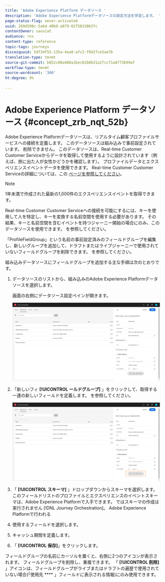 ```yaml
---
title: 'Adobe Experience Platform データソース '
description: 'Adobe Experience Platformデータソースの設定方法を学習します。 '
page-status-flag: never-activated
uuid: 269d590c-5a6d-40b9-a879-02f5033863fc
contentOwner: sauviat
audience: rns
content-type: reference
topic-tags: journeys
discoiquuid: 5df34f55-135a-4ea8-afc2-f9427ce5ae7b
translation-type: tm+mt
source-git-commit: b852c08a488a1bec02b8b31a1fccf1a8773b99af
workflow-type: tm+mt
source-wordcount: '360'
ht-degree: 9%

---
```



# Adobe Experience Platform データソース {#concept_zrb_nqt_52b}

Adobe Experience Platformデータソースは、リアルタイム顧客プロファイルサービスへの接続を定義します。 このデータソースは組み込みで事前設定されています。 削除できません。 このデータソースは、Real-time Customer Customer Serviceからデータを取得して使用するように設計されています（例えば、旅に出た人が女性かどうかを確認します）。 プロファイルデータとエクスペリエンスイベントデータを使用できます。 Real-time Customer Customer Serviceの詳細については、この [ページを参照してください](https://docs.adobe.com/content/help/ja-JP/experience-platform/profile/home.html)。

>[!NOTE]
>
>1年未満で作成された最新の1,000件のエクスペリエンスイベントを取得できます。

Real-time Customer Customer Serviceへの接続を可能にするには、キーを使用して人を特定し、キーを変換する名前空間を使用する必要があります。 その結果、キーと名前空間を含むイベントを持つジャーニー開始の場合にのみ、このデータソースを使用できます。 [](../building-journeys/journey.md) を参照してください。

「ProfileFieldGroup」という名前の事前設定済みのフィールドグループを編集し、新しいグループを追加して、ドラフトまたはライブジャーニーで使用されていないフィールドグループを削除できます。 [](../datasource/field-groups.md) を参照してください。

組み込みデータソースにフィールドグループを追加する主な手順は次のとおりです。

1. データソースのリストから、組み込みのAdobe Experience Platformデータソースを選択します。

   画面の右側にデータソース設定ペインが開きます。

   ![](../assets/journey23.png)

1. 「新しいフィ **[!UICONTROL ールドグループ]** 」をクリックして、取得する一連の新しいフィールドを定義します。 [](../datasource/field-groups.md) を参照してください。

   ![](../assets/journey24.png)

1. 「 **[!UICONTROL スキーマ]** 」ドロップダウンからスキーマを選択します。 このフィールドリストのプロファイルとエクスペリエンスのイベントスキーマは、Adobe Experience Platformで入手できます。 ではスキーマの作成は実行されません [!DNL Journey Orchestration]。 Adobe Experience Platformで行われる
1. 使用するフィールドを選択します。
1. キャッシュ期間を定義します。
1. 「 **[!UICONTROL 保存]**」をクリックします。

フィールドグループの名前にカーソルを置くと、右側に2つのアイコンが表示されます。 フィールドグループを削除し、重複できます。 「 **[!UICONTROL 削除]** 」アイコンは、フィールドグループがライブまたはドラフトの遍歴で使用されていない場合(「使用先 **** 」フィールドに表示される情報)にのみ使用できます。
